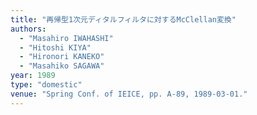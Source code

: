 ```yaml
---
title: "再帰型1次元ディタルフィルタに対するMcClellan変換"
authors:
  - "Masahiro IWAHASHI"
  - "Hitoshi KIYA"
  - "Hironori KANEKO"
  - "Masahiko SAGAWA"
year: 1989
type: "domestic"
venue: "Spring Conf. of IEICE, pp. A-89, 1989-03-01."
---
```

